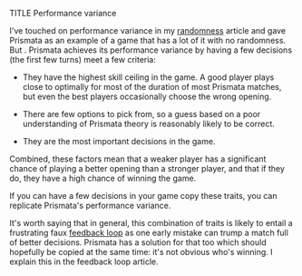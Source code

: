 TITLE Performance variance

I've touched on performance variance in my [randomness](rng) article and gave Prismata as an example of a game that has a lot of it with no randomness. But . Prismata achieves its performance variance by having a few decisions (the first few turns) meet a few criteria:

* They have the highest skill ceiling in the game. A good player plays close to optimally for most of the duration of most Prismata matches, but even the best players occasionally choose the wrong opening.

* There are few options to pick from, so a guess based on a poor understanding of Prismata theory is reasonably likely to be correct.

* They are the most important decisions in the game.

Combined, these factors mean that a weaker player has a significant chance of playing a better opening than a stronger player, and that if they do, they have a high chance of winning the game.

If you can have a few decisions in your game copy these traits, you can replicate Prismata's performance variance.

It's worth saying that in general, this combination of traits is likely to entail a frustrating faux [feedback loop](feedback_loops) as one early mistake can trump a match full of better decisions. Prismata has a solution for that too which should hopefully be copied at the same time: it's not obvious who's winning. I explain this in the feedback loop article.
